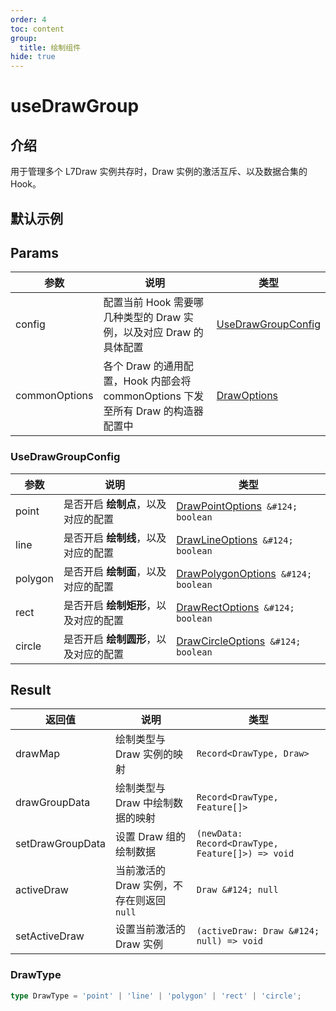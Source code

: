 ```yaml
---
order: 4
toc: content
group:
  title: 绘制组件
hide: true
---
```


# useDrawGroup

## 介绍

用于管理多个 L7Draw 实例共存时，Draw 实例的激活互斥、以及数据合集的 Hook。

## 默认示例

<code src="./demos/default.tsx" compact defaultShowCode></code>

## Params

| 参数 | 说明 | 类型 |
| --- | --- | --- |
| config | 配置当前 Hook 需要哪几种类型的 Draw 实例，以及对应 Draw 的具体配置 | [UseDrawGroupConfig](#usedrawgroupconfig) |
| commonOptions | 各个 Draw 的通用配置，Hook 内部会将 commonOptions 下发至所有 Draw 的构造器配置中 | [DrawOptions](https://antv.vision/L7Draw/docs/draw/point#%E9%85%8D%E7%BD%AE) |

### UseDrawGroupConfig

| 参数 | 说明 | 类型 |
| --- | --- | --- |
| point | 是否开启 **绘制点**，以及对应的配置 | [DrawPointOptions](https://antv.vision/L7Draw/docs/draw/point#%E9%85%8D%E7%BD%AE)` &#124; boolean` |
| line | 是否开启 **绘制线**，以及对应的配置 | [DrawLineOptions](https://antv.vision/L7Draw/docs/draw/line#%E9%85%8D%E7%BD%AE)` &#124; boolean` |
| polygon | 是否开启 **绘制面**，以及对应的配置 | [DrawPolygonOptions](https://antv.vision/L7Draw/docs/draw/polygon#%E9%85%8D%E7%BD%AE)` &#124; boolean` |
| rect | 是否开启 **绘制矩形**，以及对应的配置 | [DrawRectOptions](https://antv.vision/L7Draw/docs/draw/rect#%E9%85%8D%E7%BD%AE)` &#124; boolean` |
| circle | 是否开启 **绘制圆形**，以及对应的配置 | [DrawCircleOptions](https://antv.vision/L7Draw/docs/draw/circle#%E9%85%8D%E7%BD%AE)` &#124; boolean` |

## Result

| 返回值           | 说明                          | 类型                                             |
| ---------------- |-----------------------------| ------------------------------------------------ |
| drawMap          | 绘制类型与 Draw 实例的映射            | `Record<DrawType, Draw>`                         |
| drawGroupData    | 绘制类型与 Draw 中绘制数据的映射         | `Record<DrawType, Feature[]>`                    |
| setDrawGroupData | 设置 Draw 组的绘制数据              | `(newData: Record<DrawType, Feature[]>) => void` |
| activeDraw       | 当前激活的 Draw 实例，不存在则返回 `null` | `Draw &#124; null`                               |
| setActiveDraw    | 设置当前激活的 Draw 实例             | `(activeDraw: Draw &#124; null) => void`         |


### DrawType

```ts
type DrawType = 'point' | 'line' | 'polygon' | 'rect' | 'circle';
```
